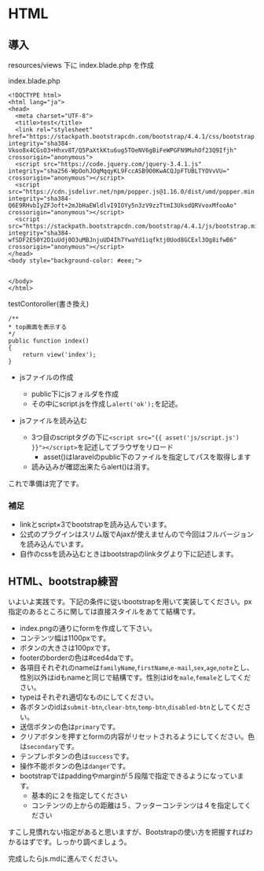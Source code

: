 # HTML

## 導入

resources/views 下に index.blade.php を作成

index.blade.php
```
<!DOCTYPE html>
<html lang="ja">
<head>
  <meta charset="UTF-8">
  <title>test</title>
  <link rel="stylesheet" href="https://stackpath.bootstrapcdn.com/bootstrap/4.4.1/css/bootstrap.min.css" integrity="sha384-Vkoo8x4CGsO3+Hhxv8T/Q5PaXtkKtu6ug5TOeNV6gBiFeWPGFN9MuhOf23Q9Ifjh" crossorigin="anonymous">
  <script src="https://code.jquery.com/jquery-3.4.1.js" integrity="sha256-WpOohJOqMqqyKL9FccASB9O0KwACQJpFTUBLTYOVvVU=" crossorigin="anonymous"></script>
  <script src="https://cdn.jsdelivr.net/npm/popper.js@1.16.0/dist/umd/popper.min.js" integrity="sha384-Q6E9RHvbIyZFJoft+2mJbHaEWldlvI9IOYy5n3zV9zzTtmI3UksdQRVvoxMfooAo" crossorigin="anonymous"></script>
  <script src="https://stackpath.bootstrapcdn.com/bootstrap/4.4.1/js/bootstrap.min.js" integrity="sha384-wfSDF2E50Y2D1uUdj0O3uMBJnjuUD4Ih7YwaYd1iqfktj0Uod8GCExl3Og8ifwB6" crossorigin="anonymous"></script>
</head>
<body style="background-color: #eee;">


</body>
</html>
```
testContoroller(書き換え)
```
/**
* top画面を表示する
*/
public function index()
{
    return view('index');
}
```

- jsファイルの作成
    - public下にjsフォルダを作成
    - その中にscript.jsを作成し`alert('ok');`を記述。

- jsファイルを読み込む
    - 3つ目のscriptタグの下に`<script src="{{ asset('js/script.js') }}"></script>`を記述してブラウザをリロード
        - asset()はlaravelのpublic下のファイルを指定してパスを取得します
    - 読み込みが確認出来たらalert()は消す。

これで準備は完了です。

### 補足
- linkとscript×3でbootstrapを読み込んでいます。
- 公式のプラグインはスリム版でAjaxが使えませんので今回はフルバージョンを読み込んでいます。
- 自作のcssを読み込むときはbootstrapのlinkタグより下に記述します。


## HTML、bootstrap練習

いよいよ実践です。下記の条件に従いbootstrapを用いて実装してください。px指定のあるところに関しては直接スタイルをあてて結構です。

- index.pngの通りにformを作成して下さい。
- コンテンツ幅は1100pxです。
- ボタンの大きさは100pxです。
- footerのborderの色は#ced4daです。
- 各項目それぞれのnameは`familyName`,`firstName`,`e-mail`,`sex`,`age`,`note`とし、性別以外はidもnameと同じで結構です。性別はidを`male`,`female`としてください。
- typeはそれぞれ適切なものにしてください。
- 各ボタンのidは`submit-btn`,`clear-btn`,`temp-btn`,`disabled-btn`としてください。
- 送信ボタンの色は`primary`です。
- クリアボタンを押すとformの内容がリセットされるようにしてください。色は`secondary`です。
- テンプレボタンの色は`success`です。
- 操作不能ボタンの色は`danger`です。
- bootstrapではpaddingやmarginが５段階で指定できるようになっています。
    - 基本的に２を指定してください
    - コンテンツの上からの距離は５、フッターコンテンツは４を指定してください

すこし見慣れない指定があると思いますが、Bootstrapの使い方を把握すればわかるはずです。しっかり調べましょう。

完成したらjs.mdに進んでください。